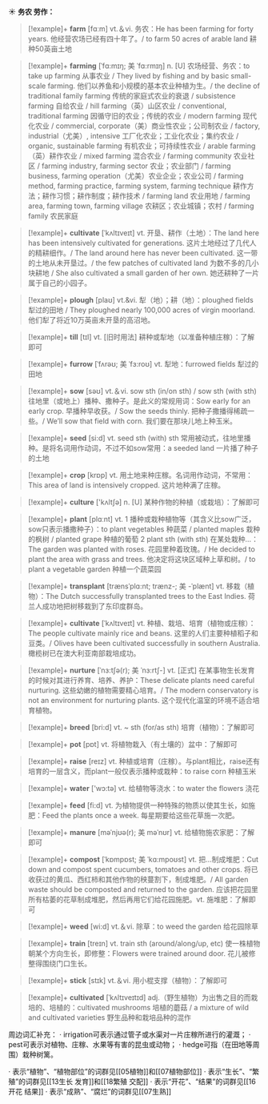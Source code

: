 ☀ <span class="category">**务农 劳作：**</span>
>[!example]+ <span class="vocabulary">**farm**</span> [fɑːm] 
> <span class="definition">vt.＆vi. 务农：</span>He has been farming for forty years. 他经营农场已经有四十年了。/ to farm 50 acres of arable land 耕种50英亩土地
                      
>[!example]+ <span class="vocabulary">**farming**</span> [ˈfɑ:mɪŋ; 美 ˈfɑ:rmɪŋ]
> <span class="definition">n. [U] 农场经营、务农：</span>to take up farming 从事农业 / They lived by fishing and by basic small-scale farming. 他们以养鱼和小规模的基本农业种植为生。/ the decline of traditional family farming 传统的家庭式农业的衰退 / subsistence farming 自给农业 / hill farming（英）山区农业 / conventional, traditional farming 因循守旧的农业；传统的农业 / modern farming 现代化农业 / commercial, corporate（美）商业性农业；公司制农业 / factory, industrial（尤美）, intensive 工厂化农业；工业化农业；集约农业 / organic, sustainable farming 有机农业；可持续性农业 / arable farming（英）耕作农业 / mixed farming 混合农业 / farming community 农业社区 / farming industry, farming sector 农业；农业部门 / farming business, farming operation（尤美）农业企业；农业公司 / farming method, farming practice, farming system, farming technique 耕作方法；耕作习惯；耕作制度；耕作技术 / farming land 农业用地 / farming area, farming town, farming village 农耕区；农业城镇；农村 / farming family 农民家庭

>[!example]+ <span class="vocabulary">**cultivate**</span> [ˈkʌltɪveɪt]
> <span class="definition">vt. 开垦、耕作（土地）：</span>The land here has been intensively cultivated for generations. 这片土地经过了几代人的精耕细作。/ The land around here has never been cultivated. 这一带的土地从未开垦过。/ the few patches of cultivated land 为数不多的几小块耕地 / She also cultivated a small garden of her own. 她还耕种了一片属于自己的小园子。
           
>[!example]+ <span class="vocabulary">**plough**</span> [plaʊ]
> <span class="definition">vt.&vi. 犁（地）；耕（地）：</span>ploughed fields 犁过的田地 / They ploughed nearly 100,000 acres of virgin moorland. 他们犁了将近10万英亩未开垦的高沼地。

>[!example]+ <span class="vocabulary">**till**</span> [tɪl] 
> <span class="definition">vt. [旧时用法] 耕种或犁地（以准备种植庄稼）：</span>了解即可
           
>[!example]+ <span class="vocabulary">**furrow**</span> [ˈfʌrəʊ; 美 ˈfɜ:roʊ]
> <span class="definition">vt. 犁地：</span>furrowed fields 犁过的田地

>[!example]+ <span class="vocabulary">**sow**</span> [səʊ] 
> <span class="definition">vt.＆vi. sow sth (in/on sth) / sow sth (with sth) 往地里（或地上）播种、撒种子。是此义的常规用词：</span>Sow early for an early crop. 早播种早收获。/ Sow the seeds thinly. 把种子撒播得稀疏一些。/ We’ll sow that field with corn. 我们要在那块儿地上种玉米。

>[!example]+ <span class="vocabulary">**seed**</span> [si:d] 
> <span class="definition">vt. seed sth (with) sth 常用被动式，往地里播种。是将名词用作动词，不过不如sow常用：</span>a seeded land 一片播了种子的土地

>[!example]+ <span class="vocabulary">**crop**</span> [krɒp] 
> <span class="definition">vt. 用土地来种庄稼。名词用作动词，不常用：</span>This area of land is intensively cropped. 这片地种满了庄稼。

>[!example]+ <span class="vocabulary">**culture**</span> ['kʌltʃə] 
> <span class="definition">n. [U] 某种作物的种植（或栽培）：</span>了解即可

>[!example]+ <span class="vocabulary">**plant**</span> [plɑːnt] 
> <span class="definition">vt. 1 播种或栽种植物等（其含义比sow广泛，sow只表示播撒种子）：</span>to plant vegetables 种蔬菜 / planted maples 栽种的枫树 / planted grape 种植的葡萄 <span class="definition">2 plant sth (with sth) 在某处栽种…：</span>The garden was planted with roses. 花园里种着玫瑰。/ He decided to plant the area with grass and trees. 他决定将这块区域种上草和树。/ to plant a vegetable garden 种植一个蔬菜园
                      
>[!example]+ <span class="vocabulary">**transplant**</span> [trænsˈplɑ:nt; trænz-; 美 -ˈplænt]
> <span class="definition">vt. 移栽（植物）：</span>The Dutch successfully transplanted trees to the East Indies. 荷兰人成功地把树移栽到了东印度群岛。

>[!example]+ <span class="vocabulary">**cultivate**</span> [ˈkʌltɪveɪt]
> <span class="definition">vt. 种植、栽培、培育（植物或庄稼）：</span>The people cultivate mainly rice and beans. 这里的人们主要种植稻子和豆类。/ Olives have been cultivated successfully in southern Australia. 橄榄树已在澳大利亚南部栽培成功。
           
>[!example]+ <span class="vocabulary">**nurture**</span> [ˈnɜ:tʃə(r); 美 ˈnɜ:rtʃ-]
> <span class="definition">vt. [正式] 在某事物生长发育的时候对其进行养育、培养、养护：</span>These delicate plants need careful nurturing. 这些幼嫩的植物需要精心培育。/ The modern conservatory is not an environment for nurturing plants. 这个现代化温室的环境不适合培育植物。
           
>[!example]+ <span class="vocabulary">**breed**</span> [bri:d]
> <span class="definition">vt. ~ sth (for/as sth) 培育（植物）：</span>了解即可

>[!example]+ <span class="vocabulary">**pot**</span> [pɒt] 
> <span class="definition">vt. 将植物栽入（有土壤的）盆中：</span>了解即可

>[!example]+ <span class="vocabulary">**raise**</span> [reɪz] 
> <span class="definition">vt. 种植或培育（庄稼）。与plant相比，raise还有培育的一层含义，而plant一般仅表示播种或栽种：</span>to raise corn 种植玉米

>[!example]+ <span class="vocabulary">**water**</span> ['wɔ:tə] 
> <span class="definition">vt. 给植物等浇水：</span>to water the flowers 浇花

>[!example]+ <span class="vocabulary">**feed**</span> [fi:d] 
> <span class="definition">vt. 为植物提供一种特殊的物质以使其生长，如施肥：</span>Feed the plants once a week. 每星期要给这些花草施一次肥。 
           
>[!example]+ <span class="vocabulary">**manure**</span> [məˈnjʊə(r); 美 məˈnʊr]
> <span class="definition">vt. 给植物施农家肥：</span>了解即可

>[!example]+ <span class="vocabulary">**compost**</span> [ˈkɒmpɒst; 美 ˈkɑ:mpoʊst]
> <span class="definition">vt. 把…制成堆肥：</span>Cut down and compost spent cucumbers, tomatoes and other crops. 将已收获过的黄瓜、西红柿和其他作物的秧蔓割下，制成堆肥。/ All garden waste should be composted and returned to the garden. 应该把花园里所有枯萎的花草制成堆肥，然后再用它们给花园施肥。<span class="definition">vt. 施堆肥：</span>了解即可

>[!example]+ <span class="vocabulary">**weed**</span> [wi:d] 
> <span class="definition">vt.＆vi. 除草：</span>to weed the garden 给花园除草

>[!example]+ <span class="vocabulary">**train**</span> [treɪn] 
> <span class="definition">vt. train sth (around/along/up, etc) 使一株植物朝某个方向生长，即修整：</span>Flowers were trained around door. 花儿被修整得围绕门口生长。

>[!example]+ <span class="vocabulary">**stick**</span> [stɪk] 
> <span class="definition">vt.＆vi. 用小棍支撑（植物）：</span>了解即可
           
>[!example]+ <span class="vocabulary">**cultivated**</span> [ˈkʌltɪveɪtɪd]
> <span class="definition">adj.（野生植物）为出售之目的而栽培的、培植的：</span>cultivated mushrooms 培植的蘑菇 / a mixture of wild and cultivated varieties 野生品种和栽培品种的混作

周边词汇补充：
· irrigation可表示通过管子或水渠对一片庄稼所进行的灌溉；
· pest可表示对植物、庄稼、水果等有害的昆虫或动物；
· hedge可指（在田地等周围）栽种树篱。

· 表示“植物”、“植物部位”的词群见[[05植物]]和[[07植物部位]]
· 表示“生长”、“繁殖”的词群见[[13生长 发育]]和[[18繁殖 交配]]
· 表示“开花”、“结果”的词群见[[16开花 结果]]
· 表示“成熟”、“腐烂”的词群见[[07生熟]]
